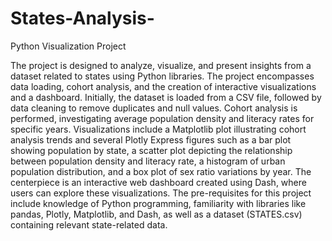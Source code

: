 # States-Analysis-
Python Visualization Project

The project is designed to analyze, visualize, and present insights from a dataset related to states using Python libraries. The project encompasses data loading, cohort analysis, and the creation of interactive visualizations and a dashboard. Initially, the dataset is loaded from a CSV file, followed by data cleaning to remove duplicates and null values. Cohort analysis is performed, investigating average population density and literacy rates for specific years. Visualizations include a Matplotlib plot illustrating cohort analysis trends and several Plotly Express figures such as a bar plot showing population by state, a scatter plot depicting the relationship between population density and literacy rate, a histogram of urban population distribution, and a box plot of sex ratio variations by year. The centerpiece is an interactive web dashboard created using Dash, where users can explore these visualizations. The pre-requisites for this project include knowledge of Python programming, familiarity with libraries like pandas, Plotly, Matplotlib, and Dash, as well as a dataset (STATES.csv) containing relevant state-related data.
